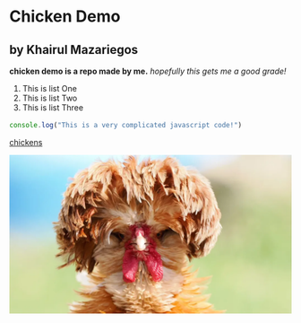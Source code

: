 # Chicken Demo
## by Khairul Mazariegos

**chicken demo is a repo made by me.**
*hopefully this gets me a good grade!*


1. This is list One
2. This is list Two
3. This is list Three

``` js
console.log("This is a very complicated javascript code!")
```
[chickens](https://en.wikipedia.org/wiki/Chicken)

![chick](chick.png)

